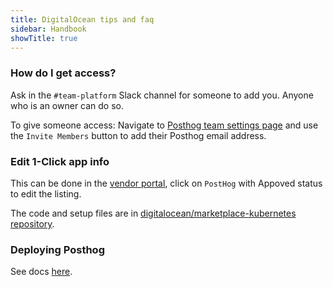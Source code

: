 ```yaml
---
title: DigitalOcean tips and faq
sidebar: Handbook
showTitle: true
---
```


### How do I get access?

Ask in the `#team-platform` Slack channel for someone to add you. Anyone who is an owner can do so.

To give someone access: Navigate to [Posthog team settings page](https://cloud.digitalocean.com/account/team?i=7cfa7c) and use the `Invite Members` button to add their Posthog email address.

### Edit 1-Click app info

This can be done in the [vendor portal](https://cloud.digitalocean.com/vendorportal/), click on `PostHog` with Appoved status to edit the listing.

The code and setup files are in [digitalocean/marketplace-kubernetes repository](https://github.com/digitalocean/marketplace-kubernetes/tree/master/stacks/posthog).

### Deploying Posthog

See docs [here](https://posthog.com/docs/self-host/deploy/digital-ocean).
